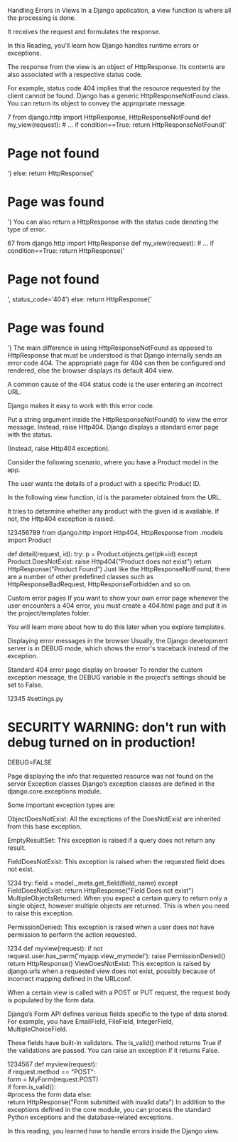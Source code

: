 Handling Errors in Views
In a Django application, a view function is where all the processing is done. 

It receives the request and formulates the response. 

In this Reading, you’ll learn how Django handles runtime errors or exceptions.

The response from the view is an object of HttpResponse. Its contents are also associated with a respective status code.

For example, status code 404 implies that the resource requested by the client cannot be found. Django has a generic HttpResponseNotFound class. You can return its object to convey the appropriate message.

7
from django.http import HttpResponse, HttpResponseNotFound 
def my_view(request): 
    # ... 
    if condition==True: 
        return HttpResponseNotFound('<h1>Page not found</h1>') 
    else: 
        return HttpResponse('<h1>Page was found</h1>') 
You can also return a HttpResponse with the status code denoting the type of error.

67
from django.http import HttpResponse 
def my_view(request): 
    # ... 
    if condition==True: 
        return HttpResponse('<h1>Page not found</h1>', status_code='404') 
    else: 
        return HttpResponse('<h1>Page was found</h1>') 
The main difference in using HttpResponseNotFound as opposed to HttpResponse that must be understood is that Django internally sends an error code 404. The appropriate page for 404 can then be configured and rendered, else the browser displays its default 404 view. 

A common cause of the 404 status code is the user entering an incorrect URL. 

Django makes it easy to work with this error code. 

Put a string argument inside the HttpResponseNotFound() to view the error message. Instead, raise Http404. Django displays a standard error page with the status.

(Instead, raise Http404 exception).

Consider the following scenario, where you have a Product model in the app. 

The user wants the details of a product with a specific Product ID. 

In the following view function, id is the parameter obtained from the URL. 

It tries to determine whether any product with the given id is available. If not, the Http404 exception is raised.

123456789
from django.http import Http404, HttpResponse 
from .models import Product 

def detail(request, id): 
    try: 
        p = Product.objects.get(pk=id) 
    except Product.DoesNotExist: 
        raise Http404("Product does not exist") 
    return HttpResponse("Product Found") 
Just like the HttpResponseNotFound, there are a number of other predefined classes such as HttpResponseBadRequest, HttpResponseForbidden and so on.

Custom error pages
If you want to show your own error page whenever the user encounters a 404 error, you must create a 404.html page and put it in the project/templates folder. 

You will learn more about how to do this later when you explore templates.

Displaying error messages in the browser
Usually, the Django development server is in DEBUG mode, which shows the error's traceback instead of the exception.

Standard 404 error page display on browser
To render the custom exception message, the DEBUG variable in the project’s settings should be set to False.

12345
#settings.py  

# SECURITY WARNING: don't run with debug turned on in production!  
  
DEBUG=FALSE 

Page displaying the info that requested resource was not found on the server
Exception classes
Django’s exception classes are defined in the django.core.exceptions module. 

Some important exception types are:

ObjectDoesNotExist: All the exceptions of the DoesNotExist are inherited from this base exception.

EmptyResultSet: This exception is raised if a query does not return any result.

FieldDoesNotExist: This exception is raised when the requested field does not exist.

1234
try: 
    field = model._meta.get_field(field_name) 
except FieldDoesNotExist: 
    return HttpResponse("Field Does not exist") 
MultipleObjectsReturned: When you expect a certain query to return only a single object, however multiple objects are returned. This is when you need to raise this exception.

PermissionDenied: This exception is raised when a user does not have permission to perform the action requested.

1234
def myview(request): 
    if not request.user.has_perm('myapp.view_mymodel'): 
        raise PermissionDenied() 
    return HttpResponse() 
ViewDoesNotExist: This exception is raised by django.urls when a requested view does not exist, possibly because of incorrect mapping defined in the URLconf. 

When a certain view is called with a POST or PUT request, the request body is populated by the form data. 

Django’s Form API defines various fields specific to the type of data stored. For example, you have EmailField, FileField, IntegerField, MultipleChoiceField. 

These fields have built-in validators. The is_valid() method returns True if the validations are passed. You can raise an exception if it returns False.

1234567
def myview(request):   
    if request.method == "POST":   
        form = MyForm(request.POST)   
        if form.is_valid():   
            #process the form data 
        else:   
                return HttpResponse("Form submitted with invalid data") 
In addition to the exceptions defined in the core module, you can process the standard Python exceptions and the database-related exceptions.

In this reading, you learned how to handle errors inside the Django view.
